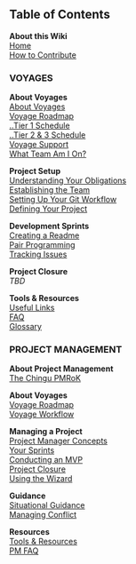 ## Table of Contents
**About this Wiki**
<br>[Home][home]
<br>[How to Contribute][home-contribute]

### VOYAGES
**About Voyages**
<br>[About Voyages][voyage-about]
<br>[Voyage Roadmap][voyage-roadmap]
<br>[..Tier 1 Schedule][voyage-tier1]
<br>[..Tier 2 & 3 Schedule][voyage-tier23]
<br>[Voyage Support][voyage-support]
<br>[What Team Am I On?][voyage-teams]

**Project Setup**
<br>[Understanding Your Obligations][projsetup-obligations]
<br>[Establishing the Team][projsetup-establishteam]
<br>[Setting Up Your Git Workflow][projsetup-gitworkflow]
<br>[Defining Your Project][projsetup-defineproj]

**Development Sprints**
<br>[Creating a Readme][sprints-readme]
<br>[Pair Programming][sprints-pairprogramming]
<br>[Tracking Issues][sprints-trackissues]

**Project Closure**
<br>_TBD_

**Tools & Resources**
<br>[Useful Links][resources-links]
<br>[FAQ][resources-faq]
<br>[Glossary][resources-glossary]

### PROJECT MANAGEMENT
**About Project Management**
<br>[The Chingu PMRoK][pm-home]

**About Voyages**
<br>[Voyage Roadmap][pm-voyage-roadmap]
<br>[Voyage Workflow][voyage-workflow]
 
**Managing a Project**
<br>[Project Manager Concepts][managingproj-pmconcepts]
<br>[Your Sprints][managingproj-sprints]
<br>[Conducting an MVP][managingproj-mvp]
<br>[Project Closure][managingproj-closure]
<br>[Using the Wizard][managingproj-wizard]

**Guidance**
<br>[Situational Guidance][situationguide]
<br>[Managing Conflict][managingconflict]

**Resources**
<br>[Tools & Resources][resources-tools]
<br>[PM FAQ][resources-pmfaq]

[home]: .
[home-contribute]: Home-Contributing

[voyage-about]: Voyage-About
[voyage-roadmap]: Voyage-Roadmap
[voyage-tier1]: Voyage-Tier1-Schedule
[voyage-tier23]: Voyage-Tier23-Schedule
[voyage-support]: Voyage-Support
[voyage-teams]: Voyage-Teams

[projsetup-obligations]: ProjSetup-Your-Obligations
[projsetup-establishteam]: ProjSetup-Establishing-the-Team
[projsetup-gitworkflow]: ProjSetup-Git-Workflow
[projsetup-defineproj]: ProjSetup-Project-Definition

[sprints-readme]: Sprints-Project-Readme
[sprints-pairprogramming]: Sprints-PairProgramming
[sprints-trackissues]: Sprints-Issue-Tracking

[resources-links]: Resources-Links
[resources-faq]: Resources-FAQ
[resources-glossary]: Resources-Glossary

[pm-home]: PM-Home

[pm-voyage-roadmap]: PM-Voyage-Roadmap
[voyage-workflow]: Voyage-Workflow

[managingproj-pmconcepts]: ManagingProj-PM-Concepts
[managingproj-sprints]: ManagingProj-Sprints
[managingproj-mvp]: ManagingProj-MVP
[managingproj-closure]: ManagingProj-Closure
[managingproj-wizard]: ManagingProj-Wizard

[situationguide]: Situational-Guidance
[managingconflict]: Managing-Conflict

[resources-tools]: Resources-Tools
[resources-pmfaq]: Resources-PMFAQ
